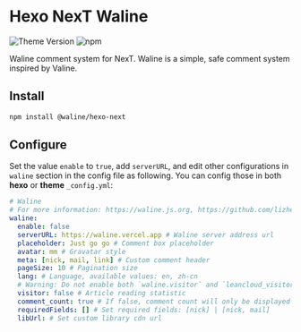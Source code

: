 # Hexo NexT Waline

![Theme Version](https://img.shields.io/badge/NexT-v7.3.0+-blue?style=flat-square)
![npm](https://img.shields.io/npm/v/@waline/hexo-next?style=flat-square)

Waline comment system for NexT. Waline is a simple, safe comment system inspired by Valine.

## Install

```bash
npm install @waline/hexo-next
```

## Configure

Set the value `enable` to `true`, add `serverURL`, and edit other configurations in `waline` section in the config file as following. You can config those in both **hexo** or **theme** `_config.yml`:

```yml next/_config.yml
# Waline
# For more information: https://waline.js.org, https://github.com/lizheming/waline
waline:
  enable: false
  serverURL: https://waline.vercel.app # Waline server address url
  placeholder: Just go go # Comment box placeholder
  avatar: mm # Gravatar style
  meta: [nick, mail, link] # Custom comment header
  pageSize: 10 # Pagination size
  lang: # Language, available values: en, zh-cn
  # Warning: Do not enable both `waline.visitor` and `leancloud_visitors`.
  visitor: false # Article reading statistic
  comment_count: true # If false, comment count will only be displayed in post page, not in home page
  requiredFields: [] # Set required fields: [nick] | [nick, mail]
  libUrl: # Set custom library cdn url
```
